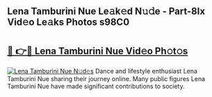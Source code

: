 ## Lena Tamburini Nue Le𝚊k𝚎d N𝚞𝚍e - Part-8Ix Vid𝚎o Le𝚊ks Photos s98C0

# <h2><a href="http://fb3xek.evod.top/?m=Lena+Tamburini+Nue">🔗 👉🔴 Lena Tamburini Nue Vid𝚎o Ph𝚘t𝚘s</a></h2>

[![Lena Tamburini Nue N𝚞d𝚎s](https://i.imgur.com/8V9OHl7.gif)](http://fb3xek.evod.top/?m=Lena+Tamburini+Nue)
Dance and lifestyle enthusiast Lena Tamburini Nue sharing their journey online. Many public figures Lena Tamburini Nue have made significant contributions to society. 
